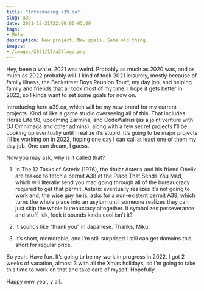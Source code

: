 ```yaml
---
title: "Introducing a39.ca"
slug: a39
date: 2021-12-31T22:00:00-05:00
tags:
- Meta
description: New project. New goals. Same old thing.
images:
- /images/2021/12/a39logo.png
---
```


Hey, been a while. 2021 was weird. Probably as much as 2020 was, and as much as 2022 probably will. I kind of took 2021 leisurely, mostly because of family illness, the Backstreet Boys Reunion Tour*, my day job, and helping family and friends that all took most of my time. I hope it gets better in 2022, so I kinda want to set some goals for now on.

Introducing here a39.ca, which will be my new brand for my current projects. Kind of like a game studio overseeing all of this. That includes Horse Life 98, upcoming Zarmina, and CodeWalrus (as a joint venture with DJ Omnimaga and other admins), along with a few secret projects I’ll be cooking up eventually until I realize it’s stupid. It’s going to be major projects I’ll be working on in 2022, hoping one day I can call at least one of them my day job. One can dream, I guess.

Now you may ask, why is it called that?

1. In The 12 Tasks of Asterix (1976), the titular Asterix and his friend Obelix are tasked to fetch a permit A38 at the Place That Sends You Mad, which will literally send you mad going through all of the bureaucracy required to get that permit. Asterix eventually realizes it’s not going to work and, the wise guy he is, asks for a non-existent permit A39, which turns the whole place into an asylum until someone realizes they can just skip the whole bureaucracy altogether. It symbolizes perseverance and stuff, idk, look it sounds kinda cool isn’t it?

2. It sounds like “thank you” in Japanese. Thanks, Miku.

3. It’s short, memorable, and I’m still surprised I still can get domains this short for regular price.

So yeah. Have fun. It’s going to be my work in progress in 2022. I got 2 weeks of vacation, almost 3 with all the Xmas holidays, so I’m going to take this time to work on that and take care of myself. Hopefully.

Happy new year, y'all.
